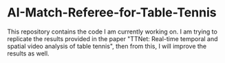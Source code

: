 # AI-Match-Referee-for-Table-Tennis
This repository contains the code I am currently working on. I am trying to replicate the results provided in the paper "TTNet: Real-time temporal and spatial video analysis of table tennis", then from this, I will improve the results as well.
